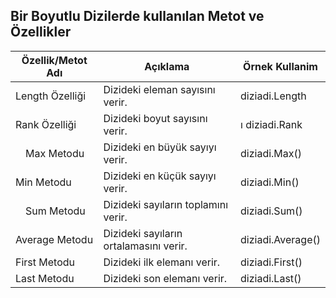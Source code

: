 ## Bir Boyutlu Dizilerde kullanılan Metot ve Özellikler ##

|Özellik/Metot Adı|Açıklama| Örnek Kullanim|
|---------|---------|---------|
| Length Özelliği|Dizideki eleman sayısını verir. | diziadi.Length |
| Rank Özelliği| Dizideki boyut sayısını verir.| ı diziadi.Rank |
| Max Metodu|Dizideki en büyük sayıyı verir.|  diziadi.Max() |
| Min Metodu|Dizideki en küçük sayıyı verir.|  diziadi.Min() |
| Sum Metodu|Dizideki sayıların toplamını verir.|  diziadi.Sum() |
| Average Metodu| Dizideki sayıların ortalamasını verir.|  diziadi.Average() |
| First Metodu|Dizideki ilk elemanı verir. | diziadi.First() |
| Last Metodu| Dizideki son elemanı verir.|  diziadi.Last() |
